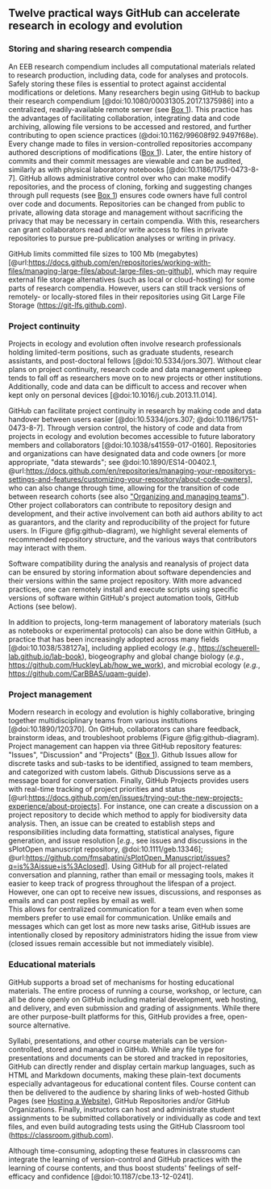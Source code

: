 ## Twelve practical ways GitHub can accelerate research in ecology and evolution

### Storing and sharing research compendia

<!--*contributors to this section: Dylan Gomes, Emma Hudgins, Pedro Braga, Katherine Hébert* -->
An EEB research compendium includes all computational materials related to research production, including data, code for analyses and protocols. 
Safely storing these files is essential to protect against accidental modifications or deletions.
Many researchers begin using GitHub to backup their research compendium [@doi:10.1080/00031305.2017.1375986] into a centralized, readily-available remote server (see [Box 1](#definitions)).
This practice has the advantages of facilitating collaboration, integrating data and code archiving, allowing file versions to be accessed and restored, and further contributing to open science practices (@doi:10.1162/99608f92.9497f68e).
Every change made to files in version-controlled repositories accompany authored descriptions of modifications ([Box 1](#definitions)).
Later, the entire history of commits and their commit messages are viewable and can be audited, similarly as with physical laboratory notebooks [@doi:10.1186/1751-0473-8-7].
GitHub allows administrative control over who can make modify repositories, and the process of cloning, forking and suggesting changes through pull requests (see [Box 1](#definitions)) ensures code owners have full control over code and documents.
Repositories can be changed from public to private, allowing data storage and management without sacrificing the privacy that may be necessary in certain compendia.
With this, researchers can grant collaborators read and/or write access to files in private repositories to pursue pre-publication analyses or writing in privacy.

GitHub limits committed file sizes to 100 Mb (megabytes) [@url:https://docs.github.com/en/repositories/working-with-files/managing-large-files/about-large-files-on-github], which may require external file storage alternatives (such as local or cloud-hosting) for some parts of research compendia.
However, users can still track versions of remotely- or locally-stored files in their repositories using Git Large File Storage (<https://git-lfs.github.com>).

### Project continuity

<!--*Contributors to this section: BPME, VF, PHPB  -->

Projects in ecology and evolution often involve research professionals holding limited-term positions, such as graduate students, research assistants, and post-doctoral fellows [@doi:10.5334/jors.307].
Without clear plans on project continuity, research code and data management upkeep tends to fall off as researchers move on to new projects or other institutions.
Additionally, code and data can be difficult to access and recover when kept only on personal devices [@doi:10.1016/j.cub.2013.11.014].

GitHub can facilitate project continuity in research by making code and data handover between users easier [@doi:10.5334/jors.307; @doi:10.1186/1751-0473-8-7].
Through version control, the history of code and data from projects in ecology and evolution becomes accessible to future laboratory members and collaborators [@doi:10.1038/s41559-017-0160].
Repositories and organizations can have designated data and code owners [or more appropriate, "data stewards"; see @doi:10.1890/ES14-00402.1, @url:https://docs.github.com/en/repositories/managing-your-repositorys-settings-and-features/customizing-your-repository/about-code-owners], who can also change through time, allowing for the transition of code between research cohorts (see also ["Organizing and managing teams"](#organizations)).
Other project collaborators can contribute to repository design and development, and their active involvement can both aid authors ability to act as guarantors, and the clarity and reproducibility of the project for future users.
In (Figure @fig:github-diagram), we highlight several elements of recommended repository structure, and the various ways that contributors may interact with them.

Software compatibility during the analysis and reanalysis of project data can be ensured by storing information about software dependencies and their versions within the same project repository.
With more advanced practices, one can remotely install and execute scripts using specific versions of software within GitHub's project automation tools, GitHub Actions (see below).

In addition to projects, long-term management of laboratory materials (such as notebooks or experimental protocols) can also be done within GitHub, a practice that has been increasingly adopted across many fields [@doi:10.1038/538127a], including applied ecology (_e.g._, <https://scheuerell-lab.github.io/lab-book>), biogeography and global change biology (_e.g._, <https://github.com/HuckleyLab/how_we_work>), and microbial ecology (_e.g._, <https://github.com/CarBBAS/uqam-guide>). 


### Project management

<!--*Contributors to this section: Kaitlyn Gaynor, Rob Crystal-Ornelas, Pedro Braga*-->

Modern research in ecology and evolution is highly collaborative, bringing together multidisciplinary teams from various institutions [@doi:10.1890/120370].
On GitHub, collaborators can share feedback, brainstorm ideas, and troubleshoot problems (Figure @fig:github-diagram).
Project management can happen via three GitHub repository features: "Issues", "Discussion" and "Projects" ([Box 1](#definitions)).
Github Issues allow for discrete tasks and sub-tasks to be identified, assigned to team members, and categorized with custom labels.
Github Discussions serve as a message board for conversation.
Finally, GitHub Projects provides users with real-time tracking of project priorities and status [@url:https://docs.github.com/en/issues/trying-out-the-new-projects-experience/about-projects].
For instance, one can create a discussion on a project repository to decide which method to apply for biodiversity data analysis.
Then, an issue can be created to establish steps and responsibilities including data formatting, statistical analyses, figure generation, and issue resolution [_e.g._, see issues and discussions in the sPlotOpen manuscript repository, @doi:10.1111/geb.13346]; @url:https://github.com/fmsabatini/sPlotOpen_Manuscript/issues?q=is%3Aissue+is%3Aclosed].
Using GitHub for all project-related conversation and planning, rather than email or messaging tools, makes it easier to keep track of progress throughout the lifespan of a project. 
However, one can opt to receive new issues, discussions, and responses as emails and can post replies by email as well.  
This allows for centralized communication for a team even when some members prefer to use email for communication.
Unlike emails and messages which can get lost as more new tasks arise, GitHub issues are intentionally closed by repository administrators hiding the issue from view (closed issues remain accessible but not immediately visible).

### Educational materials

<!-- *contributors to this section: Cole Brookson, PHPB* -->

GitHub supports a broad set of mechanisms for hosting educational materials.
The entire process of running a course, workshop, or lecture, can all be done openly on GitHub including material development, web hosting, and delivery, and even submission and grading of assignments.
While there are other purpose-built platforms for this, GitHub provides a free, open-source alternative.

Syllabi, presentations, and other course materials can be version-controlled, stored and managed in GitHub.
While any file type for presentations and documents can be stored and tracked in repositories, GitHub can directly render and display certain markup languages, such as HTML and Markdown documents, making these plain-text documents especially advantageous for educational content files.
Course content can then be delivered to the audience by sharing links of web-hosted Github Pages (see [Hosting a Website](#hosting-a-website)), GitHub Repositories and/or GitHub Organizations.
Finally, instructors can host and administrate student assignments to be submitted collaboratively or individually as code and text files, and even build autograding tests using the GitHub Classroom tool (<https://classroom.github.com>).

Although time-consuming, adopting these features in classrooms can integrate the learning of version-control and GitHub practices with the learning of course contents, and thus boost students' feelings of self-efficacy and confidence [@doi:10.1187/cbe.13-12-0241].